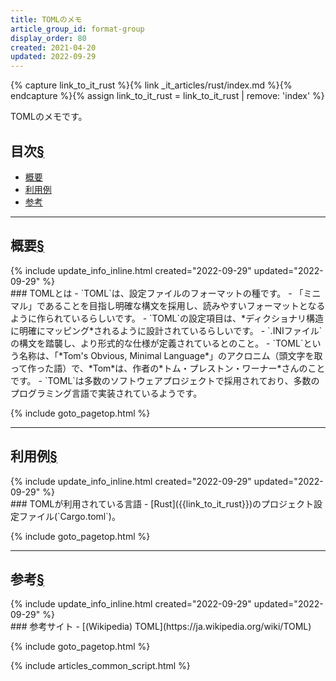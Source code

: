 ```yaml
---
title: TOMLのメモ
article_group_id: format-group
display_order: 80
created: 2021-04-20
updated: 2022-09-29
---
```

{% capture link_to_it_rust %}{% link _it_articles/rust/index.md %}{% endcapture %}{% assign link_to_it_rust = link_to_it_rust | remove: 'index' %}

TOMLのメモです。
## <a name="index">目次</a><a class="heading-anchor-permalink" href="#目次">§</a>

<ul id="index_ul">
<li><a href="#概要">概要</a></li>
<li><a href="#利用例">利用例</a></li>
<li><a href="#参考">参考</a></li>
</ul>

* * *
## <a name="概要">概要</a><a class="heading-anchor-permalink" href="#概要">§</a>
<div class="chapter-updated">{% include update_info_inline.html created="2022-09-29" updated="2022-09-29" %}</div>
### TOMLとは
- `TOML`は、設定ファイルのフォーマットの種です。
- 「ミニマル」であることを目指し明確な構文を採用し、読みやすいフォーマットとなるように作られているらしいです。
- `TOML`の設定項目は、*ディクショナリ構造に明確にマッピング*されるように設計されているらしいです。
- `.INIファイル`の構文を踏襲し、より形式的な仕様が定義されているとのこと。
- `TOML`という名称は、「*Tom's Obvious, Minimal Language*」のアクロニム（頭文字を取って作った語）で、*Tom*は、作者の*トム・プレストン・ワーナー*さんのことです。
- `TOML`は多数のソフトウェアプロジェクトで採用されており、多数のプログラミング言語で実装されているようです。

{% include goto_pagetop.html %}

* * *
## <a name="利用例">利用例</a><a class="heading-anchor-permalink" href="#利用例">§</a>
<div class="chapter-updated">{% include update_info_inline.html created="2022-09-29" updated="2022-09-29" %}</div>
### TOMLが利用されている言語
- [Rust]({{link_to_it_rust}})のプロジェクト設定ファイル(`Cargo.toml`)。

{% include goto_pagetop.html %}

* * *
## <a name="参考">参考</a><a class="heading-anchor-permalink" href="#参考">§</a>
<div class="chapter-updated">{% include update_info_inline.html created="2022-09-29" updated="2022-09-29" %}</div>
### 参考サイト
- [(Wikipedia) TOML](https://ja.wikipedia.org/wiki/TOML)

{% include goto_pagetop.html %}

{% include articles_common_script.html %}
